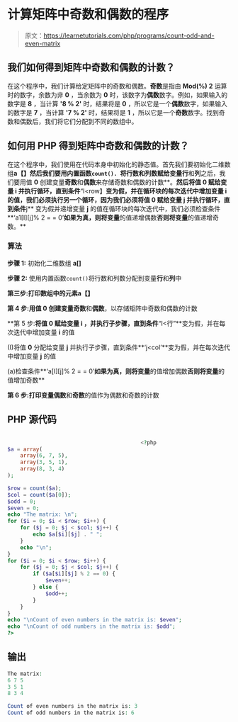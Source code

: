 # 计算矩阵中奇数和偶数的程序

> 原文：<https://learnetutorials.com/php/programs/count-odd-and-even-matrix>

## 我们如何得到矩阵中奇数和偶数的计数？

在这个程序中，我们计算给定矩阵中的奇数和偶数。**奇数**是指由 **Mod(%)** **2** 运算时的数字，余数为非 **0** ，当余数为 **0** 时，该数字为**偶数**数字。例如，如果输入的数字是 **8** ，当计算 **'8 % 2'** 时，结果将是 **0** ，所以它是一个**偶数**数字，如果输入的数字是 **7** ，当计算 **'7 % 2'** 时，结果将是 **1** ，所以它是一个**奇数**数字。找到奇数和偶数后，我们将它们分配到不同的数组中。

## 如何用 PHP 得到矩阵中奇数和偶数的计数？

在这个程序中，我们使用在代码本身中初始化的静态值。首先我们要初始化二维数组**a【】**然后我们要用内置函数`count(). `将行数和列数赋给变量**行**和**列**之后，我们要用值 **0** 创建变量**奇数**和**偶数**来存储奇数和偶数的计数**。**然后将值 **0** 赋给变量 **i** 并执行循环，直到条件**“I<row】**变为假，并在循环块的每次迭代中增加变量 **i** 的值，我们必须执行另一个循环，因为我们必须将值 **0** 赋给变量 **j** 并执行循环，直到条件**j** 变为假并递增变量 **j** 的值在循环块的每次迭代中，我们必须检查条件**‘a1[I][j]% 2 = = 0’**如果为真，则将变量**的值递增偶数**否则将变量**的值递增奇数。**

### 算法

**步骤 1:** 初始化二维数组 **a[]**

**步骤 2:** 使用内置函数`count()`将行数和列数分配到变量**行**和**列**中

**第三步:**打印数组中的元素**a【】**

**第 4 步:**用值 **0** 创建变量**奇数**和**偶数**，以存储矩阵中奇数和偶数的计数

**第 5 步:**将值 **0** 赋给变量 **i** ，并执行子步骤，直到条件**“I<行”**变为假，并在每次迭代中增加变量 **i** 的值

(I)将值 **0** 分配给变量 **j** 并执行子步骤，直到条件**‘j<col’**变为假，并在每次迭代中增加变量 **j** 的值

(a)检查条件**‘a[I][j]% 2 = = 0’**如果为真，则将变量**的值增加偶数**否则将变量**的值增加奇数**

**第 6 步:**打印变量**偶数**和**奇数**的值作为偶数和奇数的计数

## PHP 源代码

```php

                                          <?php
$a = array(
    array(6, 7, 5),
    array(3, 5, 1),
    array(8, 3, 4)
);

$row = count($a);
$col = count($a[0]);
$odd = 0;
$even = 0;
echo "The matrix: \n";
for ($i = 0; $i < $row; $i++) {
    for ($j = 0; $j < $col; $j++) {
        echo $a[$i][$j] . " ";
    }
    echo "\n";
}
for ($i = 0; $i < $row; $i++) {
    for ($j = 0; $j < $col; $j++) {
        if ($a[$i][$j] % 2 == 0) {
            $even++;
        } else {
            $odd++;
        }
    }
}
echo "\nCount of even numbers in the matrix is: $even";
echo "\nCount of odd numbers in the matrix is: $odd";
?>

```

## 输出

```php
The matrix:
6 7 5
3 5 1
8 3 4

Count of even numbers in the matrix is: 3
Count of odd numbers in the matrix is: 6
```